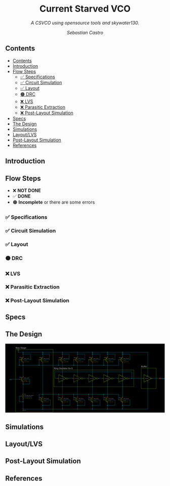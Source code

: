 <h1 align="center"> Current Starved VCO </h1>
<p align="center"><i>A CSVCO using opensource tools and skywater130.</i></p>
<p align="center"><i>Sebastian Castro</i></p>

## Contents
- [Contents](#contents)
- [Introduction](#introduction)
- [Flow Steps](#flow-steps)
  - [✅ Specifications](#-specifications)
  - [✅ Circuit Simulation](#-circuit-simulation)
  - [✅ Layout](#-layout)
  - [🟠 DRC](#-drc)
  - [❌ LVS](#-lvs)
  - [❌ Parasitic Extraction](#-parasitic-extraction)
  - [❌ Post-Layout Simulation](#-post-layout-simulation)
- [Specs](#specs)
- [The Design](#the-design)
- [Simulations](#simulations)
- [Layout/LVS](#layoutlvs)
- [Post-Layout Simulation](#post-layout-simulation)
- [References](#references)

## Introduction

## Flow Steps
- ❌ **NOT DONE**
- ✅ **DONE**
- 🟠 **Incomplete** or there are some errors
### ✅ Specifications
### ✅ Circuit Simulation
### ✅ Layout
### 🟠 DRC
### ❌ LVS
### ❌ Parasitic Extraction
### ❌ Post-Layout Simulation

## Specs

## The Design
<img src=img/csvco_xschem.png />

## Simulations

## Layout/LVS

## Post-Layout Simulation

## References